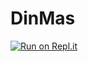# DinMas
[![Run on Repl.it](https://repl.it/badge/github/Andruscha-ai/DinMas)](https://repl.it/github/Andruscha-ai/DinMas)

